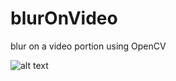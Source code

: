 # blurOnVideo
blur on a video portion using OpenCV 

![alt text](https://github.com/samux87/blurOnVideo/demo.png)
